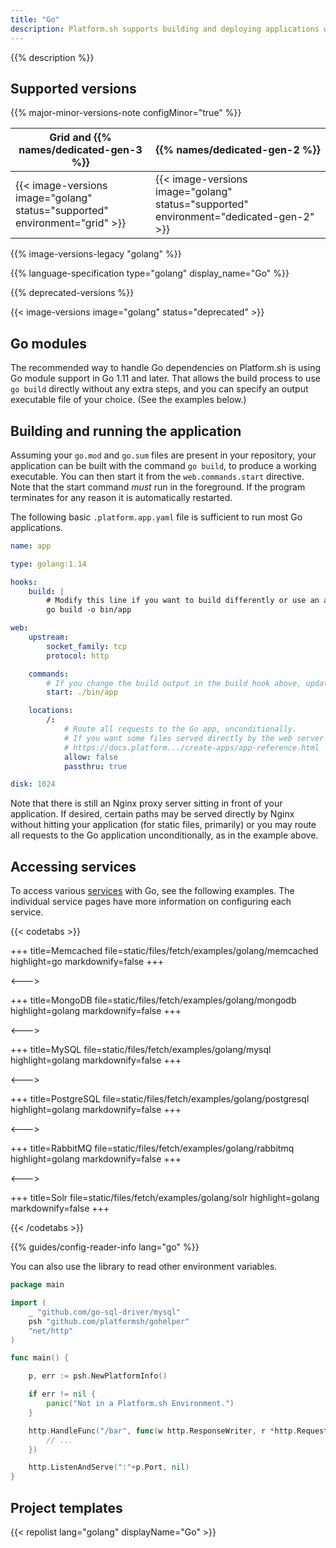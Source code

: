 ```yaml
---
title: "Go"
description: Platform.sh supports building and deploying applications written in Go using Go modules. They're compiled during the Build hook phase, and support both committed dependencies and download-on-demand.
---
```


{{% description %}}

## Supported versions

{{% major-minor-versions-note configMinor="true" %}}

| Grid and {{% names/dedicated-gen-3 %}} | {{% names/dedicated-gen-2 %}} |
|----------------------------------------|------------------------------ |
| {{< image-versions image="golang" status="supported" environment="grid" >}} | {{< image-versions image="golang" status="supported" environment="dedicated-gen-2" >}} |

{{% image-versions-legacy "golang" %}}

{{% language-specification type="golang" display_name="Go" %}}

{{% deprecated-versions %}}

{{< image-versions image="golang" status="deprecated" >}}

## Go modules

The recommended way to handle Go dependencies on Platform.sh is using Go module support in Go 1.11 and later. That allows the build process to use `go build` directly without any extra steps, and you can specify an output executable file of your choice. (See the examples below.)

## Building and running the application

Assuming your `go.mod` and `go.sum` files are present in your repository, your application can be built with the command `go build`, to produce a working executable. You can then start it from the `web.commands.start` directive. Note that the start command _must_ run in the foreground. If the program terminates for any reason it is automatically restarted.

The following basic `.platform.app.yaml` file is sufficient to run most Go applications.

```yaml
name: app

type: golang:1.14

hooks:
    build: |
        # Modify this line if you want to build differently or use an alternate name for your executable.
        go build -o bin/app

web:
    upstream:
        socket_family: tcp
        protocol: http

    commands:
        # If you change the build output in the build hook above, update this line as well.
        start: ./bin/app

    locations:
        /:
            # Route all requests to the Go app, unconditionally.
            # If you want some files served directly by the web server without hitting Go, see
            # https://docs.platform.../create-apps/app-reference.html
            allow: false
            passthru: true

disk: 1024
```

Note that there is still an Nginx proxy server sitting in front of your application. If desired, certain paths may be served directly by Nginx without hitting your application (for static files, primarily) or you may route all requests to the Go application unconditionally, as in the example above.

## Accessing services

To access various [services](../add-services/_index.md) with Go, see the following examples. The individual service pages have more information on configuring each service.

{{< codetabs >}}

+++
title=Memcached
file=static/files/fetch/examples/golang/memcached
highlight=go
markdownify=false
+++

<--->

+++
title=MongoDB
file=static/files/fetch/examples/golang/mongodb
highlight=golang
markdownify=false
+++

<--->

+++
title=MySQL
file=static/files/fetch/examples/golang/mysql
highlight=golang
markdownify=false
+++

<--->

+++
title=PostgreSQL
file=static/files/fetch/examples/golang/postgresql
highlight=golang
markdownify=false
+++

<--->

+++
title=RabbitMQ
file=static/files/fetch/examples/golang/rabbitmq
highlight=golang
markdownify=false
+++

<--->

+++
title=Solr
file=static/files/fetch/examples/golang/solr
highlight=golang
markdownify=false
+++

{{< /codetabs >}}

{{% guides/config-reader-info lang="go" %}}

You can also use the library to read other environment variables.

```go
package main

import (
	_ "github.com/go-sql-driver/mysql"
	psh "github.com/platformsh/gohelper"
	"net/http"
)

func main() {

	p, err := psh.NewPlatformInfo()

	if err != nil {
		panic("Not in a Platform.sh Environment.")
	}

	http.HandleFunc("/bar", func(w http.ResponseWriter, r *http.Request) {
		// ...
	})

	http.ListenAndServe(":"+p.Port, nil)
}
```

## Project templates

{{< repolist lang="golang" displayName="Go" >}}
